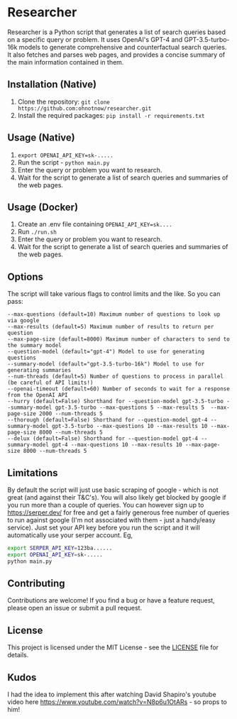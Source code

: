 # Researcher

Researcher is a Python script that generates a list of search queries based on a specific query or problem. It uses OpenAI's GPT-4 and GPT-3.5-turbo-16k models to generate comprehensive and counterfactual search queries. It also fetches and parses web pages, and provides a concise summary of the main information contained in them.

## Installation (Native)

1. Clone the repository: `git clone https://github.com:ohnotnow/researcher.git`
2. Install the required packages: `pip install -r requirements.txt`

## Usage (Native)

1. `export OPENAI_API_KEY=sk-.....`
2. Run the script - `python main.py`
3. Enter the query or problem you want to research.
4. Wait for the script to generate a list of search queries and summaries of the web pages.

## Usage (Docker)
1. Create an .env file containing `OPENAI_API_KEY=sk....`
2. Run `./run.sh`
3. Enter the query or problem you want to research.
4. Wait for the script to generate a list of search queries and summaries of the web pages.

## Options
The script will take various flags to control limits and the like.  So you can pass:
```
--max-questions (default=10) Maximum number of questions to look up via google
--max-results (default=5) Maximum number of results to return per question
--max-page-size (default=8000) Maximum number of characters to send to the summary model
--question-model (default="gpt-4") Model to use for generating questions
--summary-model (default="gpt-3.5-turbo-16k") Model to use for generating summaries
--num-threads (default=5) Number of questions to process in parallel (be careful of API limits!)
--openai-timeout (default=60) Number of seconds to wait for a response from the OpenAI API
--hurry (default=False) Shorthand for --question-model gpt-3.5-turbo --summary-model gpt-3.5-turbo --max-questions 5 --max-results 5  --max-page-size 2000 --num-threads 5
--thorough (default=False) Shorthand for --question-model gpt-4 --summary-model gpt-3.5-turbo --max-questions 10 --max-results 10 --max-page-size 8000 --num-threads 5
--delux (default=False) Shorthand for --question-model gpt-4 --summary-model gpt-4 --max-questions 10 --max-results 10 --max-page-size 8000 --num-threads 5
```

## Limitations
By default the script will just use basic scraping of google - which is not great (and against their T&C's).  You will also likely get blocked
by google if you run more than a couple of queries.  You can however sign up to https://serper.dev/ for free and get a fairly generous free
number of queries to run against google (I'm not associated with them - just a handy/easy service).  Just set your API key before you run the script and it will automatically use your serper account.  Eg,
```sh
export SERPER_API_KEY=123ba......
export OPENAI_API_KEY=sk-.....
python main.py
```

## Contributing

Contributions are welcome! If you find a bug or have a feature request, please open an issue or submit a pull request.

## License

This project is licensed under the MIT License - see the [LICENSE](LICENSE) file for details.

## Kudos

I had the idea to implement this after watching David Shapiro's youtube video here https://www.youtube.com/watch?v=N8p6u1OtARs - so props to him!
